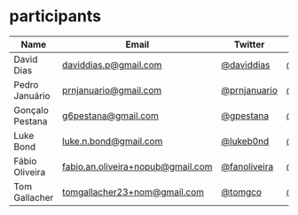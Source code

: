 participants
============

| Name | Email  | Twitter | Github | 
|------|--------|---------|--------|
|David Dias|daviddias.p@gmail.com|[@daviddias](twitter.com/daviddias)|[@diasdavid](github.com/diasdavid)|
|Pedro Januário|prnjanuario@gmail.com|[@prnjanuario](twitter.com/prnjanuario)|[@pjanuario](github.com/pjanuario)|
|Gonçalo Pestana|g6pestana@gmail.com|[@gpestana](twitter.com/gpestana)|[@gpestana](github.com/gpestana)|
|Luke Bond|luke.n.bond@gmail.com|[@lukeb0nd](twitter.com/lukeb0nd)|[@lukebond](github.com/lukebond)|
|Fábio Oliveira|fabio.an.oliveira+nopub@gmail.com|[@fanoliveira](twitter.com/fanoliveira)|[@fanoliveira](github.com/foliveira)|
|Tom Gallacher|tomgallacher23+nom@gmail.com|[@tomgco](twitter.com/tomgco)|[@tomgco](github.com/tomgco)|
